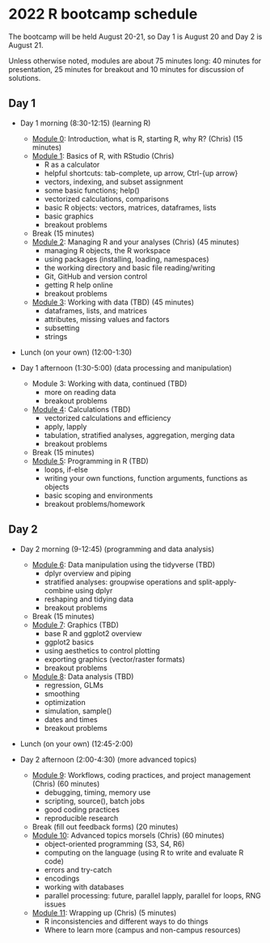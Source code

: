 # 2022 R bootcamp schedule
  

The bootcamp will be held August 20-21, so Day 1 is August 20 and 
Day 2 is August 21.

Unless otherwise noted, modules are about 75 minutes long: 40 
minutes for presentation, 25 minutes for breakout and 10 minutes 
for discussion of solutions.

## Day 1
 
- Day 1 morning (8:30-12:15) (learning R)

  - [Module 0](../modules/module0_induction): Introduction, what is R, starting R, why R? (Chris) (15 minutes)
  - [Module 1](../modules/module1_basics): Basics of R, with RStudio (Chris)
    * R as a calculator
    * helpful shortcuts: tab-complete, up arrow, Ctrl-{up arrow}
    * vectors, indexing, and subset assignment
    * some basic functions; help()
    * vectorized calculations, comparisons
    * basic R objects: vectors, matrices, dataframes, lists
    * basic graphics
    * breakout problems
  - Break (15 minutes)
  - [Module 2](../modules/module2_managingR): Managing R and your analyses (Chris) (45 minutes)
    * managing R objects, the R workspace
    * using packages (installing, loading, namespaces)
    * the working directory and basic file reading/writing
    * Git, GitHub and version control
    * getting R help online 
    * breakout problems
  - [Module 3](../modules/module3_data): Working with data (TBD) (45 minutes)
    * dataframes, lists, and matrices
    * attributes, missing values and factors
    * subsetting
    * strings

- Lunch (on your own) (12:00-1:30)
- Day 1 afternoon (1:30-5:00) (data processing and manipulation)

  - Module 3: Working with data, continued (TBD) 
    * more on reading data
    * breakout problems
  - [Module 4](../modules/module4_calc): Calculations (TBD)
    * vectorized calculations and efficiency
    * apply, lapply
    * tabulation, stratified analyses, aggregation, merging data
    * breakout problems 
  -  Break (15 minutes)
  - [Module 5](../modules/module5_programming): Programming in R (TBD)
    * loops, if-else
    * writing your own functions, function arguments, functions as objects
    * basic scoping and environments
    * breakout problems/homework

## Day 2

- Day 2 morning (9-12:45) (programming and data analysis)

  - [Module 6](../modules/module6_tidyverse): Data manipulation using the tidyverse (TBD)
    * dplyr overview and piping
    * stratified analyses: groupwise operations and split-apply-combine using dplyr
    * reshaping and tidying data
    * breakout problems
  - Break (15 minutes)
  - [Module 7](../modules/module7_graphics): Graphics (TBD)
    * base R and ggplot2 overview
    * ggplot2 basics
    * using aesthetics to control plotting
    * exporting graphics (vector/raster formats)
    * breakout problems 
  - [Module 8](../modules/module8_analysis): Data analysis (TBD) 
    * regression, GLMs 
    * smoothing
    * optimization
    * simulation, sample()
    * dates and times
    * breakout problems 

- Lunch (on your own) (12:45-2:00)
- Day 2 afternoon (2:00-4:30) (more advanced topics) 

  - [Module 9](../modules/module9_workflows): Workflows, coding practices, and project management (Chris) (60 minutes)
    * debugging, timing, memory use
    * scripting, source(), batch jobs
    * good coding practices
    * reproducible research
  - Break (fill out feedback forms) (20 minutes)
  - [Module 10](../modules/module10_advanced): Advanced topics morsels (Chris) (60 minutes)
    * object-oriented programming (S3, S4, R6)
    * computing on the language (using R to write and evaluate R code)
    * errors and try-catch
    * encodings
    * working with databases
    * parallel processing: future, parallel lapply, parallel for loops, RNG issues
  - [Module 11](../modules/module11_next): Wrapping up (Chris) (5 minutes)
    * R inconsistencies and different ways to do things 
    * Where to learn more (campus and non-campus resources)


